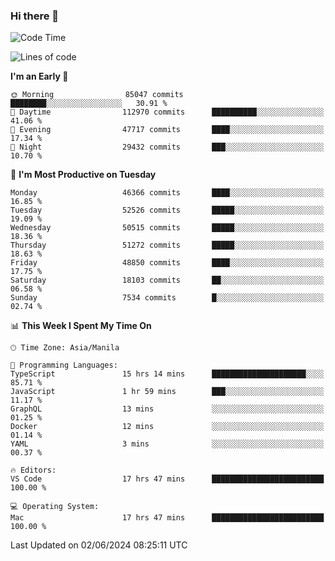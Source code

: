### Hi there 👋

<!--START_SECTION:waka-->
![Code Time](http://img.shields.io/badge/Code%20Time-5%2C210%20hrs%2032%20mins-blue)

![Lines of code](https://img.shields.io/badge/From%20Hello%20World%20I%27ve%20Written-119.4%20million%20lines%20of%20code-blue)

**I'm an Early 🐤** 

```text
🌞 Morning                85047 commits       ████████░░░░░░░░░░░░░░░░░   30.91 % 
🌆 Daytime                112970 commits      ██████████░░░░░░░░░░░░░░░   41.06 % 
🌃 Evening                47717 commits       ████░░░░░░░░░░░░░░░░░░░░░   17.34 % 
🌙 Night                  29432 commits       ███░░░░░░░░░░░░░░░░░░░░░░   10.70 % 
```
📅 **I'm Most Productive on Tuesday** 

```text
Monday                   46366 commits       ████░░░░░░░░░░░░░░░░░░░░░   16.85 % 
Tuesday                  52526 commits       █████░░░░░░░░░░░░░░░░░░░░   19.09 % 
Wednesday                50515 commits       █████░░░░░░░░░░░░░░░░░░░░   18.36 % 
Thursday                 51272 commits       █████░░░░░░░░░░░░░░░░░░░░   18.63 % 
Friday                   48850 commits       ████░░░░░░░░░░░░░░░░░░░░░   17.75 % 
Saturday                 18103 commits       ██░░░░░░░░░░░░░░░░░░░░░░░   06.58 % 
Sunday                   7534 commits        █░░░░░░░░░░░░░░░░░░░░░░░░   02.74 % 
```


📊 **This Week I Spent My Time On** 

```text
🕑︎ Time Zone: Asia/Manila

💬 Programming Languages: 
TypeScript               15 hrs 14 mins      █████████████████████░░░░   85.71 % 
JavaScript               1 hr 59 mins        ███░░░░░░░░░░░░░░░░░░░░░░   11.17 % 
GraphQL                  13 mins             ░░░░░░░░░░░░░░░░░░░░░░░░░   01.25 % 
Docker                   12 mins             ░░░░░░░░░░░░░░░░░░░░░░░░░   01.14 % 
YAML                     3 mins              ░░░░░░░░░░░░░░░░░░░░░░░░░   00.37 % 

🔥 Editors: 
VS Code                  17 hrs 47 mins      █████████████████████████   100.00 % 

💻 Operating System: 
Mac                      17 hrs 47 mins      █████████████████████████   100.00 % 
```


 Last Updated on 02/06/2024 08:25:11 UTC
<!--END_SECTION:waka-->


<!--
**rad182/rad182** is a ✨ _special_ ✨ repository because its `README.md` (this file) appears on your GitHub profile.

Here are some ideas to get you started:

- 🔭 I’m currently working on ...
- 🌱 I’m currently learning ...
- 👯 I’m looking to collaborate on ...
- 🤔 I’m looking for help with ...
- 💬 Ask me about ...
- 📫 How to reach me: ...
- 😄 Pronouns: ...
- ⚡ Fun fact: ...
-->

